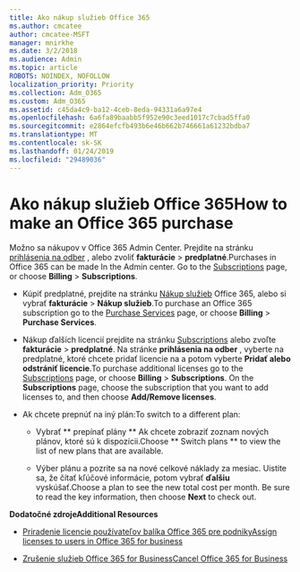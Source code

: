 ```yaml
---
title: Ako nákup služieb Office 365
ms.author: cmcatee
author: cmcatee-MSFT
manager: mnirkhe
ms.date: 3/2/2018
ms.audience: Admin
ms.topic: article
ROBOTS: NOINDEX, NOFOLLOW
localization_priority: Priority
ms.collection: Adm_O365
ms.custom: Adm_O365
ms.assetid: c45da4c9-ba12-4ceb-8eda-94331a6a97e4
ms.openlocfilehash: 6a6fa89baabb5f952e90c3eed1017c7cbad5ffa0
ms.sourcegitcommit: e2864efcfb493b6e46b662b746661a61232bdba7
ms.translationtype: MT
ms.contentlocale: sk-SK
ms.lasthandoff: 01/24/2019
ms.locfileid: "29489036"
---
```

# <a name="how-to-make-an-office-365-purchase"></a><span data-ttu-id="04adb-102">Ako nákup služieb Office 365</span><span class="sxs-lookup"><span data-stu-id="04adb-102">How to make an Office 365 purchase</span></span>

<span data-ttu-id="04adb-p101">Možno sa nákupov v Office 365 Admin Center. Prejdite na stránku [prihlásenia na odber](https://go.microsoft.com/fwlink/p/?linkid=842054) , alebo zvoliť **fakturácie** \> **predplatné**.</span><span class="sxs-lookup"><span data-stu-id="04adb-p101">Purchases in Office 365 can be made In the Admin center. Go to the [Subscriptions](https://go.microsoft.com/fwlink/p/?linkid=842054) page, or choose **Billing** \> **Subscriptions**.</span></span>
  
- <span data-ttu-id="04adb-105">Kúpiť predplatné, prejdite na stránku [Nákup služieb](https://go.microsoft.com/fwlink/p/?linkid=868433) Office 365, alebo si vybrať **fakturácie** \> **Nákup služieb**.</span><span class="sxs-lookup"><span data-stu-id="04adb-105">To purchase an Office 365 subscription go to the [Purchase Services](https://go.microsoft.com/fwlink/p/?linkid=868433) page, or choose **Billing** \> **Purchase Services**.</span></span>
    
- <span data-ttu-id="04adb-p102">Nákup ďalších licencií prejdite na stránku [Subscriptions](https://go.microsoft.com/fwlink/p/?linkid=842054) alebo zvoľte **fakturácie** \> **predplatné**. Na stránke **prihlásenia na odber** , vyberte na predplatné, ktoré chcete pridať licencie na a potom vyberte **Pridať alebo odstrániť licencie**.</span><span class="sxs-lookup"><span data-stu-id="04adb-p102">To purchase additional licenses go to the [Subscriptions](https://go.microsoft.com/fwlink/p/?linkid=842054) page, or choose **Billing** \> **Subscriptions**. On the **Subscriptions** page, choose the subscription that you want to add licenses to, and then choose **Add/Remove licenses**.</span></span>
    
- <span data-ttu-id="04adb-108">Ak chcete prepnúť na iný plán:</span><span class="sxs-lookup"><span data-stu-id="04adb-108">To switch to a different plan:</span></span>
    
  - <span data-ttu-id="04adb-109">Vybrať \*\* prepínať plány \*\* Ak chcete zobraziť zoznam nových plánov, ktoré sú k dispozícii.</span><span class="sxs-lookup"><span data-stu-id="04adb-109">Choose \*\* Switch plans \*\* to view the list of new plans that are available.</span></span> 
    
  - <span data-ttu-id="04adb-p103">Výber plánu a pozrite sa na nové celkové náklady za mesiac. Uistite sa, že čítať kľúčové informácie, potom vybrať **ďalšiu** vyskúšať.</span><span class="sxs-lookup"><span data-stu-id="04adb-p103">Choose a plan to see the new total cost per month. Be sure to read the key information, then choose **Next** to check out.</span></span> 
    
 <span data-ttu-id="04adb-112">**Dodatočné zdroje**</span><span class="sxs-lookup"><span data-stu-id="04adb-112">**Additional Resources**</span></span>
  
- [<span data-ttu-id="04adb-113">Priradenie licencie používateľov balíka Office 365 pre podniky</span><span class="sxs-lookup"><span data-stu-id="04adb-113">Assign licenses to users in Office 365 for business</span></span>](https://support.office.com/article/997596b5-4173-4627-b915-36abac6786dc)
    
- [<span data-ttu-id="04adb-114">Zrušenie služieb Office 365 for Business</span><span class="sxs-lookup"><span data-stu-id="04adb-114">Cancel Office 365 for Business</span></span>](https://support.office.com/article/b1bc0bef-4608-4601-813a-cdd9f746709a)
    

